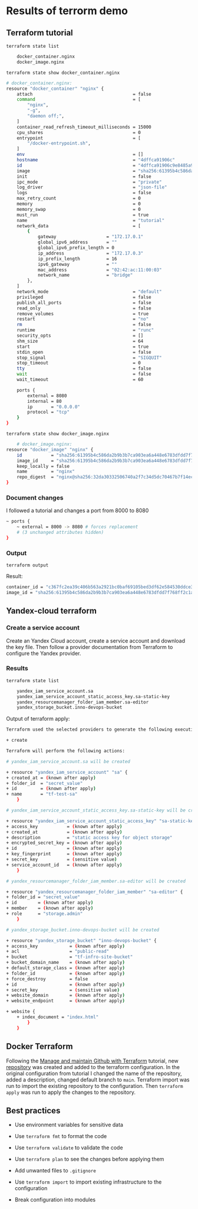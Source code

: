 # Results of terrorm demo

## Terraform tutorial

`terraform state list`

```sh
    docker_container.nginx
    docker_image.nginx
```

`terraform state show docker_container.nginx`

```sh
# docker_container.nginx:
resource "docker_container" "nginx" {
    attach                                      = false
    command                                     = [
        "nginx",
        "-g",
        "daemon off;",
    ]
    container_read_refresh_timeout_milliseconds = 15000
    cpu_shares                                  = 0
    entrypoint                                  = [
        "/docker-entrypoint.sh",
    ]
    env                                         = []
    hostname                                    = "4dffca91906c"
    id                                          = "4dffca91906c9e8485a96d654526435bfefe531061965aa1c4050dab1ddbedde"
    image                                       = "sha256:61395b4c586da2b9b3b7ca903ea6a448e6783dfdd7f768ff2c1a0f3360aaba99"
    init                                        = false
    ipc_mode                                    = "private"
    log_driver                                  = "json-file"
    logs                                        = false
    max_retry_count                             = 0
    memory                                      = 0
    memory_swap                                 = 0
    must_run                                    = true
    name                                        = "tutorial"
    network_data                                = [
        {
            gateway                   = "172.17.0.1"
            global_ipv6_address       = ""
            global_ipv6_prefix_length = 0
            ip_address                = "172.17.0.3"
            ip_prefix_length          = 16
            ipv6_gateway              = ""
            mac_address               = "02:42:ac:11:00:03"
            network_name              = "bridge"
        },
    ]
    network_mode                                = "default"
    privileged                                  = false
    publish_all_ports                           = false
    read_only                                   = false
    remove_volumes                              = true
    restart                                     = "no"
    rm                                          = false
    runtime                                     = "runc"
    security_opts                               = []
    shm_size                                    = 64
    start                                       = true
    stdin_open                                  = false
    stop_signal                                 = "SIGQUIT"
    stop_timeout                                = 0
    tty                                         = false
    wait                                        = false
    wait_timeout                                = 60

    ports {
        external = 8080
        internal = 80
        ip       = "0.0.0.0"
        protocol = "tcp"
    }
}
```

`terraform state show docker_image.nginx`

```sh
    # docker_image.nginx:
resource "docker_image" "nginx" {
    id           = "sha256:61395b4c586da2b9b3b7ca903ea6a448e6783dfdd7f768ff2c1a0f3360aaba99nginx"
    image_id     = "sha256:61395b4c586da2b9b3b7ca903ea6a448e6783dfdd7f768ff2c1a0f3360aaba99"
    keep_locally = false
    name         = "nginx"
    repo_digest  = "nginx@sha256:32da30332506740a2f7c34d5dc70467b7f14ec67d912703568daff790ab3f755"
}
```

### Document changes

I followed a tutorial and changes a port from 8000 to 8080

```sh
~ ports {
    ~ external = 8000 -> 8080 # forces replacement
    # (3 unchanged attributes hidden)
}
```

### Output

`terraform output`

Result:

```sh
container_id = "c367fc2ea39c406b563a2921bc0baf69105bed3df62e584530ddce362e441bf6"
image_id = "sha256:61395b4c586da2b9b3b7ca903ea6a448e6783dfdd7f768ff2c1a0f3360aaba99nginx"
```

## Yandex-cloud terraform

### Create a service account

Create an Yandex Cloud account, create a service account and download the key file. Then follow a provider documentation from Terraform to configure the Yandex provider.

### Results

`terraform state list`

```sh
    yandex_iam_service_account.sa
    yandex_iam_service_account_static_access_key.sa-static-key
    yandex_resourcemanager_folder_iam_member.sa-editor
    yandex_storage_bucket.inno-devops-bucket
```

Output of terraform apply:

``` sh
Terraform used the selected providers to generate the following execution plan. Resource actions are indicated with the following symbols:

+ create

Terraform will perform the following actions:

# yandex_iam_service_account.sa will be created

+ resource "yandex_iam_service_account" "sa" {
+ created_at = (known after apply)
+ folder_id  = "secret_value"
+ id         = (known after apply)
+ name       = "tf-test-sa"
    }

# yandex_iam_service_account_static_access_key.sa-static-key will be created

+ resource "yandex_iam_service_account_static_access_key" "sa-static-key" {
+ access_key           = (known after apply)
+ created_at           = (known after apply)
+ description          = "static access key for object storage"
+ encrypted_secret_key = (known after apply)
+ id                   = (known after apply)
+ key_fingerprint      = (known after apply)
+ secret_key           = (sensitive value)
+ service_account_id   = (known after apply)
    }

# yandex_resourcemanager_folder_iam_member.sa-editor will be created

+ resource "yandex_resourcemanager_folder_iam_member" "sa-editor" {
+ folder_id = "secret_value"
+ id        = (known after apply)
+ member    = (known after apply)
+ role      = "storage.admin"
    }

# yandex_storage_bucket.inno-devops-bucket will be created

+ resource "yandex_storage_bucket" "inno-devops-bucket" {
+ access_key            = (known after apply)
+ acl                   = "public-read"
+ bucket                = "tf-infro-site-bucket"
+ bucket_domain_name    = (known after apply)
+ default_storage_class = (known after apply)
+ folder_id             = (known after apply)
+ force_destroy         = false
+ id                    = (known after apply)
+ secret_key            = (sensitive value)
+ website_domain        = (known after apply)
+ website_endpoint      = (known after apply)

+ website {
    + index_document = "index.html"
        }
    }
```

## Docker Terraform

Following the [Manage and maintain Github with Terraform](https://dev.to/pwd9000/manage-and-maintain-github-with-terraform-2k86) tutorial, new [repository](https://github.com/Max3kkk/devops-f23-terraform) was created and added to the terraform configuration. In the original configuration from tutorial I changed the name of the repository, added a description, changed default branch to `main`. Terraform import was run to import the existing repository to the configuration. Then `terraform apply` was run to apply the changes to the repository.

## Best practices

- Use environment variables for sensitive data

- Use `terraform fmt` to format the code

- Use `terraform validate` to validate the code

- Use `terraform plan` to see the changes before applying them

- Add unwanted files to `.gitignore`

- Use `terraform import` to import existing infrastructure to the configuration

- Break configuration into modules
